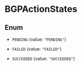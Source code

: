 

# BGPActionStates

## Enum


* `PENDING` (value: `"PENDING"`)

* `FAILED` (value: `"FAILED"`)

* `SUCCEEDED` (value: `"SUCCEEDED"`)



